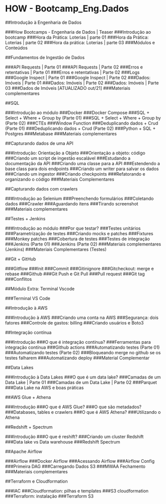 # HOW - Bootcamp_Eng.Dados

##Introdução à Engenharia de Dados

###How Bootcamps - Engenharia de Dados | Teaser
###Introdução ao bootcamp
###Hora da Prática: Loterias | parte 01
###Hora da Prática: Loterias | parte 02
###Hora da prática: Loterias | parte 03
###Módulos e Conteúdos


##Fundamentos de Ingestão de Dados

###API Requests | Parte 01
###API Requests | Parte 02
###Erros e retentativas | Parte 01
###Erros e retentativas | Parte 02
###Logs
###Google Inspect | Parte 01
###Google Inspect | Parte 02
###Dados: Imóveis | Parte 01
###Dados: Imóveis | Parte 02
###Dados: Imóveis | Parte 03
###Dados de Imóveis [ATUALIZADO out/21]
###Materiais complementares


##SQL

###Introdução ao módulo
###Docker
###Docker Compose
###SQL + Select + Where + Group by (Parte 01)
###SQL + Select + Where + Group by (Parte 02)
###CTEs
###Window Function
###Deduplicando dados + Crud (Parte 01)
###Deduplicando dados + Crud (Parte 02)
###Python + SQL + Postgres
###Metabase
###Materiais complementares


##Capturando dados de uma API

###Introdução: Orientação a Objeto
###Orientação a objeto: código
###Criando um script de ingestão escalável
###Estudando a documentação da API
###Criando uma classe para a API
###Estendendo a base class para dois endpoints
###Criando um writer para salvar os dados
###Criando um ingestor
###Criando checkpoints
###Refatorando e organizando o código
###Materiais Complementares


##Capturando dados com crawlers

###Introdução ao Selenium
###Preenchendo formulários
###Coletando dados
###Crawler
###Aguardando itens
###Tirando screenshot
###Materiais complementares


##Testes + Jenkins

###Introdução ao módulo
###Por que testar?
###Testes unitários
###Parametrização de testes
###Criando mocks e patches
###Fixtures
###Monkey patches
###Cobertura de testes
###Testes de integração
###Jenkins (Parte 01)
###Jenkins (Parte 02)
###Materiais complementares (Jenkins)
###Materiais Complementares (Testes)


##Git + GitHub

###Gitflow
###Init
###Commit
###Gitinignore
###Gitcheckout: merge e rebase
###Github
###Git Push e Git Pull
###Pull request
###Git tag
###Conflitos


##Módulo Extra: Terminal Vscode

###Terminal VS Code


##Introdução à AWS

###Introdução à AWS
###Criando uma conta na AWS
###Segurança: dois fatores
###Controle de gastos: billing
###Criando usuários e Boto3


##Integração contínua

###Introdução
###O que é integração contínua?
###Ferramentas para integração contínua
###Github actions
###Automatizando testes (Parte 01)
###Automatizando testes (Parte 02)
###Bloqueando merge no github se os testes falharem
###Automatizando deploy
###Material Complementar


##Data Lakes

###Introdução à Data Lakes
###O que é um data lake?
###Camadas de um Data Lake | Parte 01
###Camadas de um Data Lake | Parte 02
###Parquet
###Data Lake na AWS e boas práticas


##AWS Glue + Athena

###Introdução
###O que é AWS Glue?
###O que são metadados?
###Databases, tables e crawlers
###O que é AWS Athena?
###Utilizando o Athena


##Redshift + Spectrum

###Introdução
###O que é reshift?
###Criando um cluster Redshift
###Data lake vs Data warehouse
###Redshift Spectrum


##Apache Airflow

###Airflow
###Docker Airflow
###Acessando Airflow
###Airflow Config
###Primeira DAG
###Carregando Dados S3
###MWAA Fechamento
###Materiais complementares


##Terraform e Cloudformation

###IAC
###Cloudformation: pilhas e templates
###S3 cloudformation
###Terraform: instalação
###Terraform S3